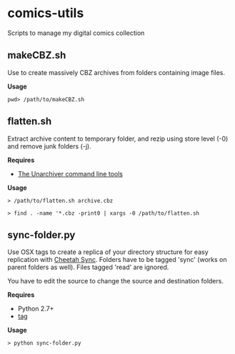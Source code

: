 comics-utils
============

Scripts to manage my digital comics collection

makeCBZ.sh
----------
Use to create massively CBZ archives from folders containing image files.

**Usage**
```
pwd> /path/to/makeCBZ.sh
```

flatten.sh
----------
Extract archive content to temporary folder, and rezip using store level (-0) and remove junk folders (-j).

**Requires**
 * [The Unarchiver command line tools](http://unarchiver.c3.cx/commandline)

**Usage**
```
> /path/to/flatten.sh archive.cbz

> find . -name '*.cbz -print0 | xargs -0 /path/to/flatten.sh
```

sync-folder.py
--------------
Use OSX tags to create a replica of your directory structure for easy replication with [Cheetah Sync](http://www.jrtstudio.com/cheetah-sync-android-wireless-sync).
Folders have to be tagged 'sync' (works on parent folders as well).
Files tagged 'read' are ignored.

You have to edit the source to change the source and destination folders.

**Requires**
 * Python 2.7+
 * [tag](https://github.com/jdberry/tag)

**Usage**
```
> python sync-folder.py
```
